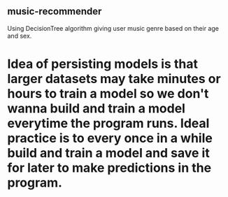 ## music-recommender
Using DecisionTree algorithm giving user music genre based on their age and sex.

# Idea of persisting models is that larger datasets may take minutes or hours to train a model so we don't wanna build and train a model everytime the program runs. Ideal practice is to every once in a while build and train a model and save it for later to make predictions in the program.
